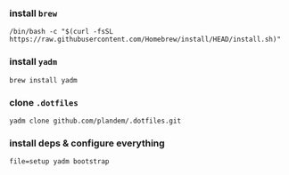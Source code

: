 
### install `brew`
```
/bin/bash -c "$(curl -fsSL https://raw.githubusercontent.com/Homebrew/install/HEAD/install.sh)"
```

### install `yadm`
```
brew install yadm
```

### clone `.dotfiles`
```
yadm clone github.com/plandem/.dotfiles.git
```

### install deps & configure everything
```
file=setup yadm bootstrap
```

